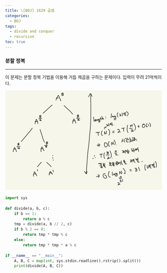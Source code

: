 ```yaml
---
title: \[BOJ] 1629 곱셈
categories: 
  - BOJ
tags: 
  - divide and conquer
  - recursion
toc: true
---
```


### 분할 정복

---

이 문제는 분할 정복 기법을 이용해 거듭 제곱을 구하는 문제이다. 입력이 무려 21억씩이다.

![boj1629](/assets/images/algorithms/boj1629.jpg)

```python
import sys

def divide(a, b, c):
    if b == 1:
        return a % c
    tmp = divide(a, b // 2, c)
    if b % 2 == 0:
        return tmp * tmp % c
    else:
        return tmp * tmp * a % c

if __name__ == "__main__":
    A, B, C = map(int, sys.stdin.readline().rstrip().split())
    print(divide(A, B, C))
```